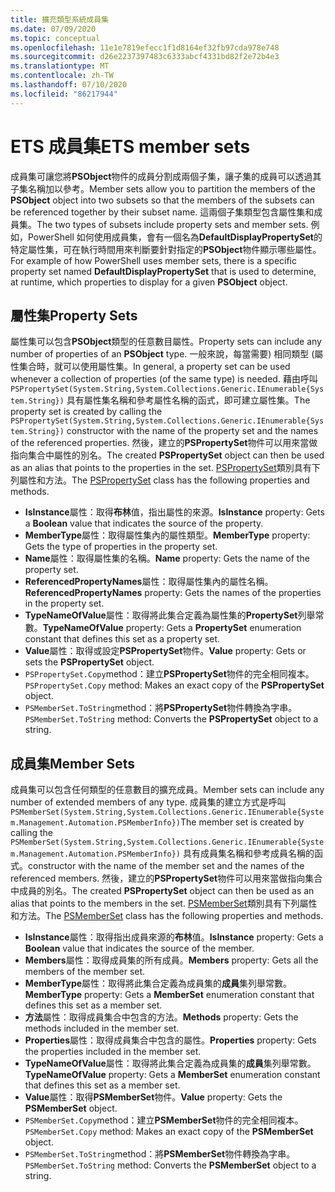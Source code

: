```yaml
---
title: 擴充類型系統成員集
ms.date: 07/09/2020
ms.topic: conceptual
ms.openlocfilehash: 11e1e7819efecc1f1d8164ef32fb97cda978e748
ms.sourcegitcommit: d26e2237397483c6333abcf4331bd82f2e72b4e3
ms.translationtype: MT
ms.contentlocale: zh-TW
ms.lasthandoff: 07/10/2020
ms.locfileid: "86217944"
---
```

# <a name="ets-member-sets"></a><span data-ttu-id="0e74e-102">ETS 成員集</span><span class="sxs-lookup"><span data-stu-id="0e74e-102">ETS member sets</span></span>

<span data-ttu-id="0e74e-103">成員集可讓您將**PSObject**物件的成員分割成兩個子集，讓子集的成員可以透過其子集名稱加以參考。</span><span class="sxs-lookup"><span data-stu-id="0e74e-103">Member sets allow you to partition the members of the **PSObject** object into two subsets so that the members of the subsets can be referenced together by their subset name.</span></span> <span data-ttu-id="0e74e-104">這兩個子集類型包含屬性集和成員集。</span><span class="sxs-lookup"><span data-stu-id="0e74e-104">The two types of subsets include property sets and member sets.</span></span> <span data-ttu-id="0e74e-105">例如，PowerShell 如何使用成員集，會有一個名為**DefaultDisplayPropertySet**的特定屬性集，可在執行時間用來判斷要針對指定的**PSObject**物件顯示哪些屬性。</span><span class="sxs-lookup"><span data-stu-id="0e74e-105">For example of how PowerShell uses member sets, there is a specific property set named **DefaultDisplayPropertySet** that is used to determine, at runtime, which properties to display for a given **PSObject** object.</span></span>

## <a name="property-sets"></a><span data-ttu-id="0e74e-106">屬性集</span><span class="sxs-lookup"><span data-stu-id="0e74e-106">Property Sets</span></span>

<span data-ttu-id="0e74e-107">屬性集可以包含**PSObject**類型的任意數目屬性。</span><span class="sxs-lookup"><span data-stu-id="0e74e-107">Property sets can include any number of properties of an **PSObject** type.</span></span> <span data-ttu-id="0e74e-108">一般來說，每當需要) 相同類型 (屬性集合時，就可以使用屬性集。</span><span class="sxs-lookup"><span data-stu-id="0e74e-108">In general, a property set can be used whenever a collection of properties (of the same type) is needed.</span></span> <span data-ttu-id="0e74e-109">藉由呼叫 `PSPropertySet(System.String,System.Collections.Generic.IEnumerable{System.String})` 具有屬性集名稱和參考屬性名稱的函式，即可建立屬性集。</span><span class="sxs-lookup"><span data-stu-id="0e74e-109">The property set is created by calling the `PSPropertySet(System.String,System.Collections.Generic.IEnumerable{System.String})` constructor with the name of the property set and the names of the referenced properties.</span></span> <span data-ttu-id="0e74e-110">然後，建立的**PSPropertySet**物件可以用來當做指向集合中屬性的別名。</span><span class="sxs-lookup"><span data-stu-id="0e74e-110">The created **PSPropertySet** object can then be used as an alias that points to the properties in the set.</span></span> <span data-ttu-id="0e74e-111">[PSPropertySet](/dotnet/api/system.management.automation.pspropertyset)類別具有下列屬性和方法。</span><span class="sxs-lookup"><span data-stu-id="0e74e-111">The [PSPropertySet](/dotnet/api/system.management.automation.pspropertyset) class has the following properties and methods.</span></span>

- <span data-ttu-id="0e74e-112">**IsInstance**屬性：取得**布林**值，指出屬性的來源。</span><span class="sxs-lookup"><span data-stu-id="0e74e-112">**IsInstance** property: Gets a **Boolean** value that indicates the source of the property.</span></span>
- <span data-ttu-id="0e74e-113">**MemberType**屬性：取得屬性集內的屬性類型。</span><span class="sxs-lookup"><span data-stu-id="0e74e-113">**MemberType** property: Gets the type of properties in the property set.</span></span>
- <span data-ttu-id="0e74e-114">**Name**屬性：取得屬性集的名稱。</span><span class="sxs-lookup"><span data-stu-id="0e74e-114">**Name** property: Gets the name of the property set.</span></span>
- <span data-ttu-id="0e74e-115">**ReferencedPropertyNames**屬性：取得屬性集內的屬性名稱。</span><span class="sxs-lookup"><span data-stu-id="0e74e-115">**ReferencedPropertyNames** property: Gets the names of the properties in the property set.</span></span>
- <span data-ttu-id="0e74e-116">**TypeNameOfValue**屬性：取得將此集合定義為屬性集的**PropertySet**列舉常數。</span><span class="sxs-lookup"><span data-stu-id="0e74e-116">**TypeNameOfValue** property: Gets a **PropertySet** enumeration constant that defines this set as a property set.</span></span>
- <span data-ttu-id="0e74e-117">**Value**屬性：取得或設定**PSPropertySet**物件。</span><span class="sxs-lookup"><span data-stu-id="0e74e-117">**Value** property: Gets or sets the **PSPropertySet** object.</span></span>
- <span data-ttu-id="0e74e-118">`PSPropertySet.Copy`method：建立**PSPropertySet**物件的完全相同複本。</span><span class="sxs-lookup"><span data-stu-id="0e74e-118">`PSPropertySet.Copy` method: Makes an exact copy of the **PSPropertySet** object.</span></span>
- <span data-ttu-id="0e74e-119">`PSMemberSet.ToString`method：將**PSPropertySet**物件轉換為字串。</span><span class="sxs-lookup"><span data-stu-id="0e74e-119">`PSMemberSet.ToString` method: Converts the **PSPropertySet** object to a string.</span></span>

## <a name="member-sets"></a><span data-ttu-id="0e74e-120">成員集</span><span class="sxs-lookup"><span data-stu-id="0e74e-120">Member Sets</span></span>

<span data-ttu-id="0e74e-121">成員集可以包含任何類型的任意數目的擴充成員。</span><span class="sxs-lookup"><span data-stu-id="0e74e-121">Member sets can include any number of extended members of any type.</span></span> <span data-ttu-id="0e74e-122">成員集的建立方式是呼叫`PSMemberSet(System.String,System.Collections.Generic.IEnumerable{System.Management.Automation.PSMemberInfo})`</span><span class="sxs-lookup"><span data-stu-id="0e74e-122">The member set is created by calling the `PSMemberSet(System.String,System.Collections.Generic.IEnumerable{System.Management.Automation.PSMemberInfo})`</span></span>
<span data-ttu-id="0e74e-123">具有成員集名稱和參考成員名稱的函式。</span><span class="sxs-lookup"><span data-stu-id="0e74e-123">constructor with the name of the member set and the names of the referenced members.</span></span> <span data-ttu-id="0e74e-124">然後，建立的**PSPropertySet**物件可以用來當做指向集合中成員的別名。</span><span class="sxs-lookup"><span data-stu-id="0e74e-124">The created **PSPropertySet** object can then be used as an alias that points to the members in the set.</span></span> <span data-ttu-id="0e74e-125">[PSMemberSet](/dotnet/api/system.management.automation.psmemberset)類別具有下列屬性和方法。</span><span class="sxs-lookup"><span data-stu-id="0e74e-125">The [PSMemberSet](/dotnet/api/system.management.automation.psmemberset) class has the following properties and methods.</span></span>

- <span data-ttu-id="0e74e-126">**IsInstance**屬性：取得指出成員來源的**布林**值。</span><span class="sxs-lookup"><span data-stu-id="0e74e-126">**IsInstance** property: Gets a **Boolean** value that indicates the source of the member.</span></span>
- <span data-ttu-id="0e74e-127">**Members**屬性：取得成員集的所有成員。</span><span class="sxs-lookup"><span data-stu-id="0e74e-127">**Members** property: Gets all the members of the member set.</span></span>
- <span data-ttu-id="0e74e-128">**MemberType**屬性：取得將此集合定義為成員集的**成員**集列舉常數。</span><span class="sxs-lookup"><span data-stu-id="0e74e-128">**MemberType** property: Gets a **MemberSet** enumeration constant that defines this set as a member set.</span></span>
- <span data-ttu-id="0e74e-129">**方法**屬性：取得成員集合中包含的方法。</span><span class="sxs-lookup"><span data-stu-id="0e74e-129">**Methods** property: Gets the methods included in the member set.</span></span>
- <span data-ttu-id="0e74e-130">**Properties**屬性：取得成員集合中包含的屬性。</span><span class="sxs-lookup"><span data-stu-id="0e74e-130">**Properties** property: Gets the properties included in the member set.</span></span>
- <span data-ttu-id="0e74e-131">**TypeNameOfValue**屬性：取得將此集合定義為成員集的**成員**集列舉常數。</span><span class="sxs-lookup"><span data-stu-id="0e74e-131">**TypeNameOfValue** property: Gets a **MemberSet** enumeration constant that defines this set as a member set.</span></span>
- <span data-ttu-id="0e74e-132">**Value**屬性：取得**PSMemberSet**物件。</span><span class="sxs-lookup"><span data-stu-id="0e74e-132">**Value** property: Gets the **PSMemberSet** object.</span></span>
- <span data-ttu-id="0e74e-133">`PSMemberSet.Copy`method：建立**PSMemberSet**物件的完全相同複本。</span><span class="sxs-lookup"><span data-stu-id="0e74e-133">`PSMemberSet.Copy` method: Makes an exact copy of the **PSMemberSet** object.</span></span>
- <span data-ttu-id="0e74e-134">`PSMemberSet.ToString`method：將**PSMemberSet**物件轉換為字串。</span><span class="sxs-lookup"><span data-stu-id="0e74e-134">`PSMemberSet.ToString` method: Converts the **PSMemberSet** object to a string.</span></span>
